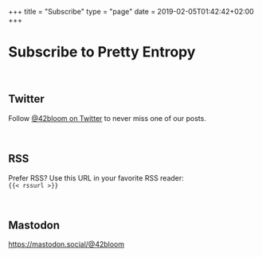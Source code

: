 +++
title = "Subscribe"
type = "page"
date = 2019-02-05T01:42:42+02:00
+++

# Subscribe to Pretty Entropy

<br />

## Twitter

Follow
<a href="https://twitter.com/@42bloom" target="_blank" rel="noopener noreferer">@42bloom on Twitter</a>
to never miss one of our posts.

<br />

## RSS

Prefer RSS? Use this URL in your favorite RSS reader: <br />
`{{< rssurl >}}`

<br />

## Mastodon

<a href="https://mastodon.social/@42bloom" target="_blank" rel="noopener noreferer">
https://mastodon.social/@42bloom</a>

